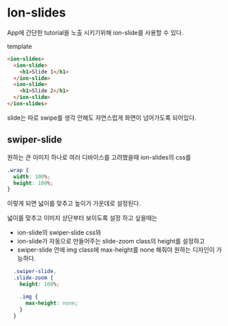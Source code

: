 # Ion-slides
App에 간단한 tutorial을 노출 시키기위해 ion-slide를 사용할 수 있다.

template
```html
<ion-slides>
  <ion-slide>
    <h1>Slide 1</h1>
  </ion-slide>
  <ion-slide>
    <h1>Slide 2</h1>
  </ion-slide>
</ion-slides>
```
slide는 따로 swipe를 생각 안해도 자연스럽게 화면이 넘어가도록 되어있다.

## swiper-slide
원하는 큰 이미지 하나로 여러 디바이스를 고려했을때 ion-slides의 css를
```css
.wrap {
  width: 100%;
  height: 100%;
}
```
이렇게 되면 넓이를 맞추고 높이가 가운데로 설정된다.

넓이를 맞추고 이미지 상단부터 보이도록 설정 하고 싶을때는
- ion-slide의 swiper-slide css와
- ion-slide가 자동으로 만들어주는 slide-zoom class의 height를 설정하고
- swiper-slide 안에 img class에 max-height를 none 해줘야 원하는 디자인이 가능하다.
```css
  .swiper-slide,
  .slide-zoom {
    height: 100%;

    .img {
      max-height: none;
    }
  }
```
